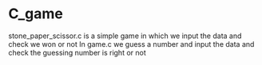 # C_game
stone_paper_scissor.c is a simple game in which we input the data and check we won or not
In game.c we guess a number and input the data and check the guessing number is right or not
